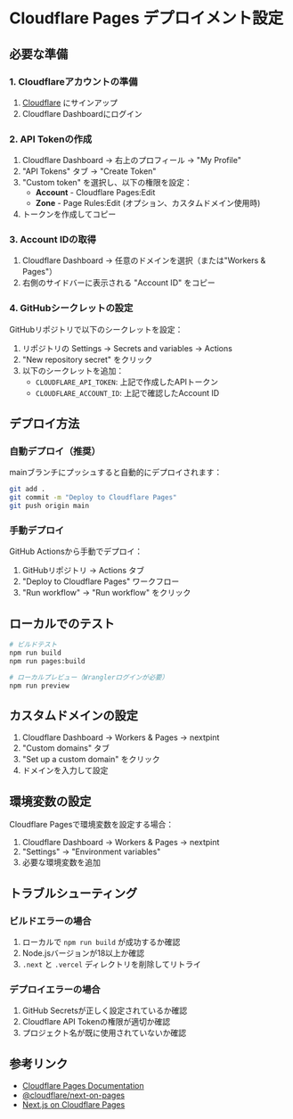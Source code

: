 # Cloudflare Pages デプロイメント設定

## 必要な準備

### 1. Cloudflareアカウントの準備

1. [Cloudflare](https://cloudflare.com) にサインアップ
2. Cloudflare Dashboardにログイン

### 2. API Tokenの作成

1. Cloudflare Dashboard → 右上のプロフィール → "My Profile"
2. "API Tokens" タブ → "Create Token"
3. "Custom token" を選択し、以下の権限を設定：
   - **Account** - Cloudflare Pages:Edit
   - **Zone** - Page Rules:Edit (オプション、カスタムドメイン使用時)
4. トークンを作成してコピー

### 3. Account IDの取得

1. Cloudflare Dashboard → 任意のドメインを選択（または"Workers & Pages"）
2. 右側のサイドバーに表示される "Account ID" をコピー

### 4. GitHubシークレットの設定

GitHubリポジトリで以下のシークレットを設定：

1. リポジトリの Settings → Secrets and variables → Actions
2. "New repository secret" をクリック
3. 以下のシークレットを追加：
   - `CLOUDFLARE_API_TOKEN`: 上記で作成したAPIトークン
   - `CLOUDFLARE_ACCOUNT_ID`: 上記で確認したAccount ID

## デプロイ方法

### 自動デプロイ（推奨）

mainブランチにプッシュすると自動的にデプロイされます：

```bash
git add .
git commit -m "Deploy to Cloudflare Pages"
git push origin main
```

### 手動デプロイ

GitHub Actionsから手動でデプロイ：

1. GitHubリポジトリ → Actions タブ
2. "Deploy to Cloudflare Pages" ワークフロー
3. "Run workflow" → "Run workflow" をクリック

## ローカルでのテスト

```bash
# ビルドテスト
npm run build
npm run pages:build

# ローカルプレビュー（Wranglerログインが必要）
npm run preview
```

## カスタムドメインの設定

1. Cloudflare Dashboard → Workers & Pages → nextpint
2. "Custom domains" タブ
3. "Set up a custom domain" をクリック
4. ドメインを入力して設定

## 環境変数の設定

Cloudflare Pagesで環境変数を設定する場合：

1. Cloudflare Dashboard → Workers & Pages → nextpint
2. "Settings" → "Environment variables"
3. 必要な環境変数を追加

## トラブルシューティング

### ビルドエラーの場合

1. ローカルで `npm run build` が成功するか確認
2. Node.jsバージョンが18以上か確認
3. `.next` と `.vercel` ディレクトリを削除してリトライ

### デプロイエラーの場合

1. GitHub Secretsが正しく設定されているか確認
2. Cloudflare API Tokenの権限が適切か確認
3. プロジェクト名が既に使用されていないか確認

## 参考リンク

- [Cloudflare Pages Documentation](https://developers.cloudflare.com/pages/)
- [@cloudflare/next-on-pages](https://github.com/cloudflare/next-on-pages)
- [Next.js on Cloudflare Pages](https://developers.cloudflare.com/pages/framework-guides/nextjs/)